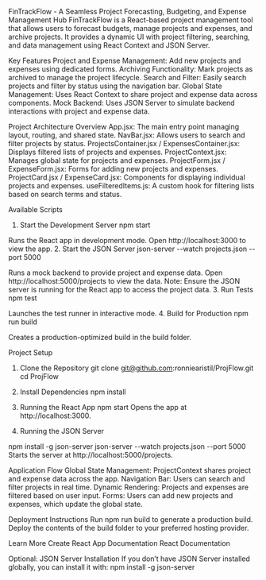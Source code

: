 FinTrackFlow - A Seamless Project Forecasting, Budgeting, and Expense Management Hub
FinTrackFlow is a React-based project management tool that allows users to forecast budgets, manage projects and expenses, and archive projects. It provides a dynamic UI with project filtering, searching, and data management using React Context and JSON Server.

Key Features
Project and Expense Management: Add new projects and expenses using dedicated forms.
Archiving Functionality: Mark projects as archived to manage the project lifecycle.
Search and Filter: Easily search projects and filter by status using the navigation bar.
Global State Management: Uses React Context to share project and expense data across components.
Mock Backend: Uses JSON Server to simulate backend interactions with project and expense data.

Project Architecture Overview
App.jsx: The main entry point managing layout, routing, and shared state.
NavBar.jsx: Allows users to search and filter projects by status.
ProjectsContainer.jsx / ExpensesContainer.jsx: Displays filtered lists of projects and expenses.
ProjectContext.jsx: Manages global state for projects and expenses.
ProjectForm.jsx / ExpenseForm.jsx: Forms for adding new projects and expenses.
ProjectCard.jsx / ExpenseCard.jsx: Components for displaying individual projects and expenses.
useFilteredItems.js: A custom hook for filtering lists based on search terms and status.

Available Scripts
1. Start the Development Server
npm start

Runs the React app in development mode.
Open http://localhost:3000 to view the app.
2. Start the JSON Server
json-server --watch projects.json --port 5000

Runs a mock backend to provide project and expense data.
Open http://localhost:5000/projects to view the data.
Note: Ensure the JSON server is running for the React app to access the project data.
3. Run Tests
npm test

Launches the test runner in interactive mode.
4. Build for Production
npm run build

Creates a production-optimized build in the build folder.

Project Setup
1. Clone the Repository
git clone git@github.com:ronniearistil/ProjFlow.git
cd ProjFlow

2. Install Dependencies
npm install

3. Running the React App
npm start
Opens the app at http://localhost:3000.
4. Running the JSON Server

npm install -g json-server
json-server --watch projects.json --port 5000
Starts the server at http://localhost:5000/projects.

Application Flow
Global State Management: ProjectContext shares project and expense data across the app.
Navigation Bar: Users can search and filter projects in real time.
Dynamic Rendering: Projects and expenses are filtered based on user input.
Forms: Users can add new projects and expenses, which update the global state.

Deployment Instructions
Run npm run build to generate a production build.
Deploy the contents of the build folder to your preferred hosting provider.

Learn More
Create React App Documentation
React Documentation

Optional: JSON Server Installation
If you don’t have JSON Server installed globally, you can install it with:
npm install -g json-server
